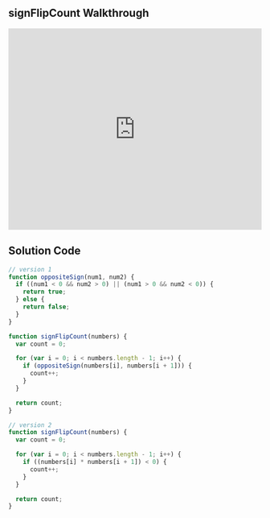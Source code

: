 ## signFlipCount Walkthrough

<iframe src="https://player.vimeo.com/video/210484521" width="100%" height="400" frameborder="0" webkitallowfullscreen mozallowfullscreen allowfullscreen></iframe>


## Solution Code

```js
// version 1
function oppositeSign(num1, num2) {
  if ((num1 < 0 && num2 > 0) || (num1 > 0 && num2 < 0)) {
    return true;
  } else {
    return false;
  }
}

function signFlipCount(numbers) {
  var count = 0;

  for (var i = 0; i < numbers.length - 1; i++) {
    if (oppositeSign(numbers[i], numbers[i + 1])) {
      count++;
    }
  }

  return count;
}

// version 2
function signFlipCount(numbers) {
  var count = 0;

  for (var i = 0; i < numbers.length - 1; i++) {
    if ((numbers[i] * numbers[i + 1]) < 0) {
      count++;
    }
  }

  return count;
}
```
